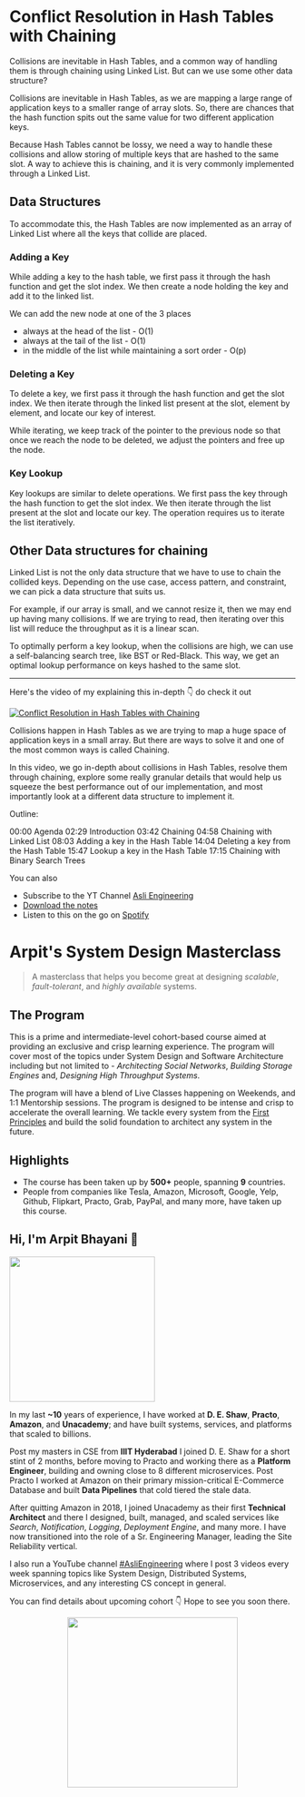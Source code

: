 Conflict Resolution in Hash Tables with Chaining
===


Collisions are inevitable in Hash Tables, and a common way of handling them is through chaining using Linked List. But can we use some other data structure?

Collisions are inevitable in Hash Tables, as we are mapping a large range of application keys to a smaller range of array slots. So, there are chances that the hash function spits out the same value for two different application keys.

Because Hash Tables cannot be lossy, we need a way to handle these collisions and allow storing of multiple keys that are hashed to the same slot. A way to achieve this is chaining, and it is very commonly implemented through a Linked List.

## Data Structures

To accommodate this, the Hash Tables are now implemented as an array of Linked List where all the keys that collide are placed.

### Adding a Key

While adding a key to the hash table, we first pass it through the hash function and get the slot index. We then create a node holding the key and add it to the linked list.

We can add the new node at one of the 3 places

- always at the head of the list - O(1)
- always at the tail of the list - O(1)
- in the middle of the list while maintaining a sort order - O(p)

### Deleting a Key

To delete a key, we first pass it through the hash function and get the slot index. We then iterate through the linked list present at the slot, element by element, and locate our key of interest.

While iterating, we keep track of the pointer to the previous node so that once we reach the node to be deleted, we adjust the pointers and free up the node.

### Key Lookup

Key lookups are similar to delete operations. We first pass the key through the hash function to get the slot index. We then iterate through the list present at the slot and locate our key. The operation requires us to iterate the list iteratively.

## Other Data structures for chaining

Linked List is not the only data structure that we have to use to chain the collided keys. Depending on the use case, access pattern, and constraint, we can pick a data structure that suits us.

For example, if our array is small, and we cannot resize it, then we may end up having many collisions. If we are trying to read, then iterating over this list will reduce the throughput as it is a linear scan.

To optimally perform a key lookup, when the collisions are high, we can use a self-balancing search tree, like BST or Red-Black. This way, we get an optimal lookup performance on keys hashed to the same slot.
<hr />


<p>Here's the video of my explaining this in-depth 👇‍ do check it out</p>

[![Conflict Resolution in Hash Tables with Chaining](https://i.ytimg.com/vi/9rb8oILi4lU/mqdefault.jpg)](https://www.youtube.com/watch?v=9rb8oILi4lU)

Collisions happen in Hash Tables as we are trying to map a huge space of application keys in a small array. But there are ways to solve it and one of the most common ways is called Chaining.

In this video, we go in-depth about collisions in Hash Tables, resolve them through chaining, explore some really granular details that would help us squeeze the best performance out of our implementation, and most importantly look at a different data structure to implement it.

Outline:

00:00 Agenda
02:29 Introduction
03:42 Chaining
04:58 Chaining with Linked List
08:03 Adding a key in the Hash Table
14:04 Deleting a key from the Hash Table
15:47 Lookup a key in the Hash Table
17:15 Chaining with Binary Search Trees

You can also
 - Subscribe to the YT Channel [Asli Engineering](https://youtube.com/c/ArpitBhayani)
 - [Download the notes](https://drive.google.com/file/d/1so447uSDzZZuJXAyMB_jGqHCM0RX3hbL/view?usp=sharing)
 - Listen to this on the go on [Spotify](https://open.spotify.com/show/7qMoamm2iZQrsPVm6IQLoD)

# Arpit's System Design Masterclass

> A masterclass that helps you become great at designing _scalable_, _fault-tolerant_, and _highly available_ systems.

## The Program

This is a prime and intermediate-level cohort-based course aimed at providing an exclusive and crisp learning experience. The program will cover most of the topics under System Design and Software Architecture including but not limited to - _Architecting Social Networks_, _Building Storage Engines_ and, _Designing High Throughput Systems_.

The program will have a blend of Live Classes happening on Weekends, and 1:1 Mentorship sessions. The program is designed to be intense and crisp to accelerate the overall learning. We tackle every system from the [First Principles](https://en.wikipedia.org/wiki/First_principle) and build the solid foundation to architect any system in the future.


## Highlights

 - The course has been taken up by __500+__ people, spanning __9__ countries.
 - People from companies like Tesla, Amazon, Microsoft, Google, Yelp, Github, Flipkart, Practo, Grab, PayPal, and many more, have taken up this course.


## Hi, I'm Arpit Bhayani 👋

<img width="256px" src="https://arpitbhayani.me/static/img/arpit.jpg" />

In my last **~10** years of experience, I have worked at **D. E. Shaw**, **Practo**, **Amazon**, and **Unacademy**; and have built systems, services, and platforms that scaled to billions.

Post my masters in CSE from **IIIT Hyderabad** I joined D. E. Shaw for a short stint of 2 months, before moving to Practo and working there as a **Platform Engineer**, building and owning close to 8 different microservices. Post Practo I worked at Amazon on their primary mission-critical E-Commerce Database and built **Data Pipelines** that cold tiered the stale data.

After quitting Amazon in 2018, I joined Unacademy as their first **Technical Architect** and there I designed, built, managed, and scaled services like _Search_, _Notification_, _Logging_, _Deployment Engine_, and many more. I have now transitioned into the role of a Sr. Engineering Manager, leading the Site Reliability vertical.

I also run a YouTube channel [#AsliEngineering](https://www.youtube.com/c/ArpitBhayani) where I post 3 videos every week spanning topics like System Design, Distributed Systems, Microservices, and any interesting CS concept in general.

You can find details about upcoming cohort 👇‍ Hope to see you soon there.

<center>
<a target="_blank" href="https://arpitbhayani.me/masterclass">
<img src="https://user-images.githubusercontent.com/4745789/137859181-d4499cf4-ce65-4466-8b88-a078ece0f081.PNG" width="300px" />
</a>
</center>